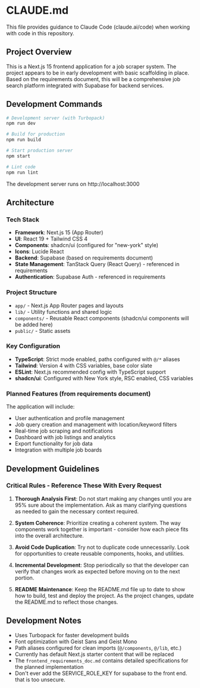 # CLAUDE.md

This file provides guidance to Claude Code (claude.ai/code) when working with code in this repository.

## Project Overview

This is a Next.js 15 frontend application for a job scraper system. The project appears to be in early development with basic scaffolding in place. Based on the requirements document, this will be a comprehensive job search platform integrated with Supabase for backend services.

## Development Commands

```bash
# Development server (with Turbopack)
npm run dev

# Build for production  
npm run build

# Start production server
npm start

# Lint code
npm run lint
```

The development server runs on http://localhost:3000

## Architecture

### Tech Stack
- **Framework**: Next.js 15 (App Router)
- **UI**: React 19 + Tailwind CSS 4 
- **Components**: shadcn/ui (configured for "new-york" style)
- **Icons**: Lucide React
- **Backend**: Supabase (based on requirements document)
- **State Management**: TanStack Query (React Query) - referenced in requirements
- **Authentication**: Supabase Auth - referenced in requirements

### Project Structure
- `app/` - Next.js App Router pages and layouts
- `lib/` - Utility functions and shared logic
- `components/` - Reusable React components (shadcn/ui components will be added here)
- `public/` - Static assets

### Key Configuration
- **TypeScript**: Strict mode enabled, paths configured with `@/*` aliases
- **Tailwind**: Version 4 with CSS variables, base color slate
- **ESLint**: Next.js recommended config with TypeScript support
- **shadcn/ui**: Configured with New York style, RSC enabled, CSS variables

### Planned Features (from requirements document)
The application will include:
- User authentication and profile management
- Job query creation and management with location/keyword filters
- Real-time job scraping and notifications
- Dashboard with job listings and analytics
- Export functionality for job data
- Integration with multiple job boards

## Development Guidelines

### Critical Rules - Reference These With Every Request

1. **Thorough Analysis First**: Do not start making any changes until you are 95% sure about the implementation. Ask as many clarifying questions as needed to gain the necessary context required.

2. **System Coherence**: Prioritize creating a coherent system. The way components work together is important - consider how each piece fits into the overall architecture.

3. **Avoid Code Duplication**: Try not to duplicate code unnecessarily. Look for opportunities to create reusable components, hooks, and utilities.

4. **Incremental Development**: Stop periodically so that the developer can verify that changes work as expected before moving on to the next portion.

5. **README Maintenance**: Keep the README.md file up to date to show how to build, test and deploy the project. As the project changes, update the README.md to reflect those changes.

## Development Notes

- Uses Turbopack for faster development builds
- Font optimization with Geist Sans and Geist Mono
- Path aliases configured for clean imports (`@/components`, `@/lib`, etc.)
- Currently has default Next.js starter content that will be replaced
- The `frontend_requirements_doc.md` contains detailed specifications for the planned implementation
- Don't ever add the SERVICE_ROLE_KEY for supabase to the front end. that is too unsecure.